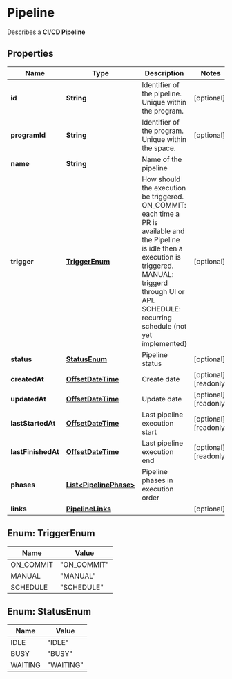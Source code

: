 

# Pipeline

Describes a __CI/CD Pipeline__
## Properties

Name | Type | Description | Notes
------------ | ------------- | ------------- | -------------
**id** | **String** | Identifier of the pipeline. Unique within the program. |  [optional]
**programId** | **String** | Identifier of the program. Unique within the space. |  [optional]
**name** | **String** | Name of the pipeline | 
**trigger** | [**TriggerEnum**](#TriggerEnum) | How should the execution be triggered. ON_COMMIT: each time a PR is available and the Pipeline is idle then a execution is triggered. MANUAL: triggerd through UI or API. SCHEDULE: recurring schedule (not yet implemented} |  [optional]
**status** | [**StatusEnum**](#StatusEnum) | Pipeline status |  [optional]
**createdAt** | [**OffsetDateTime**](OffsetDateTime.md) | Create date |  [optional] [readonly]
**updatedAt** | [**OffsetDateTime**](OffsetDateTime.md) | Update date |  [optional] [readonly]
**lastStartedAt** | [**OffsetDateTime**](OffsetDateTime.md) | Last pipeline execution start |  [optional] [readonly]
**lastFinishedAt** | [**OffsetDateTime**](OffsetDateTime.md) | Last pipeline execution end |  [optional] [readonly]
**phases** | [**List&lt;PipelinePhase&gt;**](PipelinePhase.md) | Pipeline phases in execution order | 
**links** | [**PipelineLinks**](PipelineLinks.md) |  |  [optional]



## Enum: TriggerEnum

Name | Value
---- | -----
ON_COMMIT | &quot;ON_COMMIT&quot;
MANUAL | &quot;MANUAL&quot;
SCHEDULE | &quot;SCHEDULE&quot;



## Enum: StatusEnum

Name | Value
---- | -----
IDLE | &quot;IDLE&quot;
BUSY | &quot;BUSY&quot;
WAITING | &quot;WAITING&quot;



